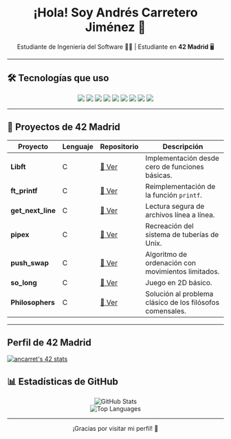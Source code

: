 <h1 align="center">¡Hola! Soy Andrés Carretero Jiménez 👋</h1>

<p align="center">
  Estudiante de Ingeniería del Software 👨‍🎓 | Estudiante en <strong>42 Madrid</strong>  🖥️
  <br>
</p>

---

## 🛠 Tecnologías que uso

<p align="center">
  <img src="https://img.shields.io/badge/Java-%23ED8B00.svg?style=for-the-badge&logo=openjdk&logoColor=white"/>
  <img src="https://img.shields.io/badge/Python-%2314354C.svg?style=for-the-badge&logo=python&logoColor=white"/>
  <img src="https://img.shields.io/badge/C-%2300599C.svg?style=for-the-badge&logo=c&logoColor=white"/>
  <img src="https://img.shields.io/badge/C++-%2300599C.svg?style=for-the-badge&logo=c%2B%2B&logoColor=white"/>
  <img src="https://img.shields.io/badge/Haskell-%235e5086.svg?style=for-the-badge&logo=haskell&logoColor=white"/>
  <img src="https://img.shields.io/badge/Bash-%234EAA25.svg?style=for-the-badge&logo=gnu-bash&logoColor=white"/>
  <img src="https://img.shields.io/badge/Git-%23F05033.svg?style=for-the-badge&logo=git&logoColor=white"/>
  <img src="https://img.shields.io/badge/Linux-%23FCC624.svg?style=for-the-badge&logo=linux&logoColor=black"/>
  <img src="https://img.shields.io/badge/JavaScript-%23F7DF1E.svg?style=for-the-badge&logo=javascript&logoColor=black"/>
</p>

---

## 🚀 Proyectos de 42 Madrid

| Proyecto       | Lenguaje | Repositorio | Descripción |
|---------------|----------|-------------|-------------|
| **Libft**      | C        | [📂 Ver](https://github.com/ancarret/Libft)         | Implementación desde cero de funciones básicas. |
| **ft_printf**  | C        | [📂 Ver](https://github.com/ancarret/ft_printf)     | Reimplementación de la función `printf`. |
| **get_next_line** | C     | [📂 Ver](https://github.com/ancarret/get_next_line) | Lectura segura de archivos línea a línea. |
| **pipex**      | C        | [📂 Ver](https://github.com/ancarret/pipex)         | Recreación del sistema de tuberías de Unix. |
| **push_swap**  | C        | [📂 Ver](https://github.com/ancarret/push_swap)     | Algoritmo de ordenación con movimientos limitados. |
| **so_long**    | C        | [📂 Ver](https://github.com/ancarret/so_long)       | Juego en 2D básico. |
| **Philosophers** | C      | [📂 Ver](https://github.com/ancarret/Philosophers)  | Solución al problema clásico de los filósofos comensales. |

---

## Perfil de 42 Madrid

[![ancarret's 42 stats](https://badge.mediaplus.ma/darkblue/ancarret?1337Badge=off&UM6P=off)](https://github.com/oakoudad/badge42)

## 📊 Estadísticas de GitHub

<p align="center">
  <img src="https://github-readme-stats.vercel.app/api?username=ancarret&show_icons=true&theme=radical" alt="GitHub Stats"/>
  <br>
  <img src="https://github-readme-stats.vercel.app/api/top-langs/?username=ancarret&layout=compact&theme=radical" alt="Top Languages"/>
</p>

---

<p align="center">¡Gracias por visitar mi perfil! 🌟</p>
